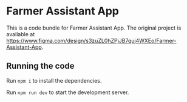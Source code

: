 
  # Farmer Assistant App

  This is a code bundle for Farmer Assistant App. The original project is available at https://www.figma.com/design/s3zuZL0hZPjJB7quj4WXEo/Farmer-Assistant-App.

  ## Running the code

  Run `npm i` to install the dependencies.

  Run `npm run dev` to start the development server.
  